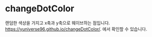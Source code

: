 # changeDotColor
랜덤한 색상을 가지고 x축과 y축으로 웨이브하는 점입니다.<br>
https://yuniverse96.github.io/changeDotColor/. 에서 확인할 수 있습니다.<br>
